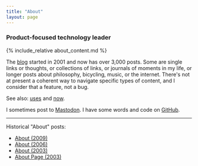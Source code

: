 ```yaml
---
title: "About"
layout: page
---
```

### Product-focused technology leader

{% include_relative about_content.md %}

The [blog](/blog) started in 2001 and now has over 3,000 posts. Some are single links or thoughts, or collections of links, or journals of moments in my life, or longer posts about philosophy, bicycling, music, or the internet. There's not at present a coherent way to navigate specific types of content, and I consider that a feature, not a bug.

See also: [uses](/uses) and [now](/now).

I sometimes post to [Mastodon](https://indieweb.social/@dealingwith). I have some words and code on [GitHub](https://github.com/dealingwith).

---

Historical "About" posts:

- [About (2009)](/2009/10/26/about/)
- [About (2006)](/2006/12/08/1868/)
- [About (2003)](/2003/07/28/about/)
- [About Page (2003)](/2003/01/16/about-page/)